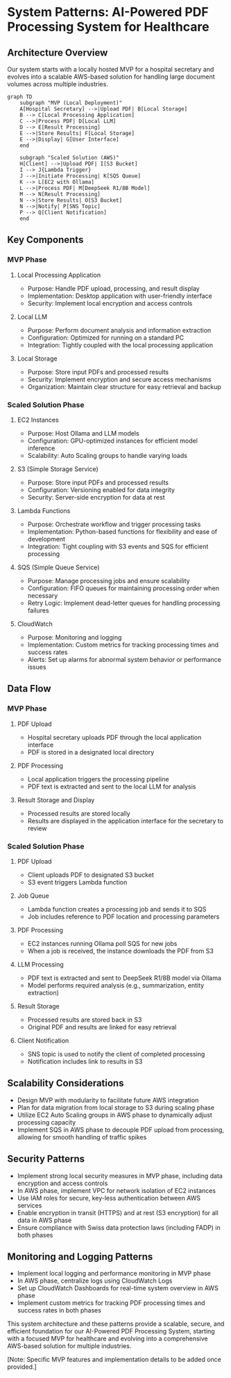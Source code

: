 # System Patterns: AI-Powered PDF Processing System for Healthcare

## Architecture Overview
Our system starts with a locally hosted MVP for a hospital secretary and evolves into a scalable AWS-based solution for handling large document volumes across multiple industries.

```mermaid
graph TD
    subgraph "MVP (Local Deployment)"
    A[Hospital Secretary] -->|Upload PDF| B[Local Storage]
    B --> C[Local Processing Application]
    C -->|Process PDF| D[Local LLM]
    D --> E[Result Processing]
    E -->|Store Results| F[Local Storage]
    E -->|Display| G[User Interface]
    end

    subgraph "Scaled Solution (AWS)"
    H[Client] -->|Upload PDF| I[S3 Bucket]
    I --> J{Lambda Trigger}
    J -->|Initiate Processing| K[SQS Queue]
    K --> L[EC2 with Ollama]
    L -->|Process PDF| M[DeepSeek R1/8B Model]
    M --> N[Result Processing]
    N -->|Store Results| O[S3 Bucket]
    N -->|Notify| P[SNS Topic]
    P --> Q[Client Notification]
    end
```

## Key Components

### MVP Phase

1. Local Processing Application
   - Purpose: Handle PDF upload, processing, and result display
   - Implementation: Desktop application with user-friendly interface
   - Security: Implement local encryption and access controls

2. Local LLM
   - Purpose: Perform document analysis and information extraction
   - Configuration: Optimized for running on a standard PC
   - Integration: Tightly coupled with the local processing application

3. Local Storage
   - Purpose: Store input PDFs and processed results
   - Security: Implement encryption and secure access mechanisms
   - Organization: Maintain clear structure for easy retrieval and backup

### Scaled Solution Phase

1. EC2 Instances
   - Purpose: Host Ollama and LLM models
   - Configuration: GPU-optimized instances for efficient model inference
   - Scalability: Auto Scaling groups to handle varying loads

2. S3 (Simple Storage Service)
   - Purpose: Store input PDFs and processed results
   - Configuration: Versioning enabled for data integrity
   - Security: Server-side encryption for data at rest

3. Lambda Functions
   - Purpose: Orchestrate workflow and trigger processing tasks
   - Implementation: Python-based functions for flexibility and ease of development
   - Integration: Tight coupling with S3 events and SQS for efficient processing

4. SQS (Simple Queue Service)
   - Purpose: Manage processing jobs and ensure scalability
   - Configuration: FIFO queues for maintaining processing order when necessary
   - Retry Logic: Implement dead-letter queues for handling processing failures

5. CloudWatch
   - Purpose: Monitoring and logging
   - Implementation: Custom metrics for tracking processing times and success rates
   - Alerts: Set up alarms for abnormal system behavior or performance issues

## Data Flow

### MVP Phase

1. PDF Upload
   - Hospital secretary uploads PDF through the local application interface
   - PDF is stored in a designated local directory

2. PDF Processing
   - Local application triggers the processing pipeline
   - PDF text is extracted and sent to the local LLM for analysis

3. Result Storage and Display
   - Processed results are stored locally
   - Results are displayed in the application interface for the secretary to review

### Scaled Solution Phase

1. PDF Upload
   - Client uploads PDF to designated S3 bucket
   - S3 event triggers Lambda function

2. Job Queue
   - Lambda function creates a processing job and sends it to SQS
   - Job includes reference to PDF location and processing parameters

3. PDF Processing
   - EC2 instances running Ollama poll SQS for new jobs
   - When a job is received, the instance downloads the PDF from S3

4. LLM Processing
   - PDF text is extracted and sent to DeepSeek R1/8B model via Ollama
   - Model performs required analysis (e.g., summarization, entity extraction)

5. Result Storage
   - Processed results are stored back in S3
   - Original PDF and results are linked for easy retrieval

6. Client Notification
   - SNS topic is used to notify the client of completed processing
   - Notification includes link to results in S3

## Scalability Considerations
- Design MVP with modularity to facilitate future AWS integration
- Plan for data migration from local storage to S3 during scaling phase
- Utilize EC2 Auto Scaling groups in AWS phase to dynamically adjust processing capacity
- Implement SQS in AWS phase to decouple PDF upload from processing, allowing for smooth handling of traffic spikes

## Security Patterns
- Implement strong local security measures in MVP phase, including data encryption and access controls
- In AWS phase, implement VPC for network isolation of EC2 instances
- Use IAM roles for secure, key-less authentication between AWS services
- Enable encryption in transit (HTTPS) and at rest (S3 encryption) for all data in AWS phase
- Ensure compliance with Swiss data protection laws (including FADP) in both phases

## Monitoring and Logging Patterns
- Implement local logging and performance monitoring in MVP phase
- In AWS phase, centralize logs using CloudWatch Logs
- Set up CloudWatch Dashboards for real-time system overview in AWS phase
- Implement custom metrics for tracking PDF processing times and success rates in both phases

This system architecture and these patterns provide a scalable, secure, and efficient foundation for our AI-Powered PDF Processing System, starting with a focused MVP for healthcare and evolving into a comprehensive AWS-based solution for multiple industries.

[Note: Specific MVP features and implementation details to be added once provided.]

